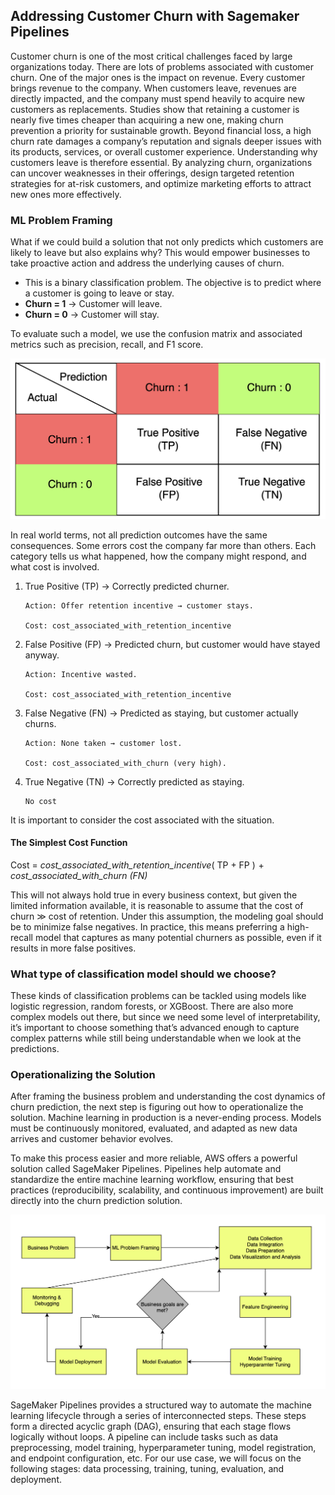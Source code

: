 ## Addressing Customer Churn with Sagemaker Pipelines

Customer churn is one of the most critical challenges faced by large organizations today. There are lots of problems associated with customer churn. One of the major ones is the impact on revenue. Every customer brings revenue to the company. When customers leave, revenues are directly impacted, and the company must spend heavily to acquire new customers as replacements. Studies show that retaining a customer is nearly five times cheaper than acquiring a new one, making churn prevention a priority for sustainable growth. Beyond financial loss, a high churn rate damages a company’s reputation and signals deeper issues with its products, services, or overall customer experience. Understanding why customers leave is therefore essential. By analyzing churn, organizations can uncover weaknesses in their offerings, design targeted retention strategies for at-risk customers, and optimize marketing efforts to attract new ones more effectively.

### ML Problem Framing

What if we could build a solution that not only predicts which customers are likely to leave but also explains why? This would empower businesses to take proactive action and address the underlying causes of churn.

- This is a binary classification problem. The objective is to predict where a customer is going to leave or stay.
- **Churn = 1** → Customer will leave.
- **Churn = 0** → Customer will stay.

To evaluate such a model, we use the confusion matrix and associated metrics such as precision, recall, and F1 score.

![alt text](confusion_matrix.png)

In real world terms, not all prediction outcomes have the same consequences. Some errors cost the company far more than others.
Each category tells us what happened, how the company might respond, and what cost is involved.

1.  True Positive (TP) → Correctly predicted churner.

        Action: Offer retention incentive → customer stays.

        Cost: cost_associated_with_retention_incentive

2.  False Positive (FP) → Predicted churn, but customer would have stayed anyway.

        Action: Incentive wasted.

        Cost: cost_associated_with_retention_incentive

3.  False Negative (FN) → Predicted as staying, but customer actually churns.

        Action: None taken → customer lost.

        Cost: cost_associated_with_churn (very high).

4.  True Negative (TN) → Correctly predicted as staying.

        No cost

It is important to consider the cost associated with the situation.

#### The Simplest Cost Function

Cost = _cost_associated_with_retention_incentive_( TP + FP )  +  _cost_associated_with_churn (FN)_

This will not always hold true in every business context, but given the limited information available, it is reasonable to assume that the cost of churn ≫ cost of retention. Under this assumption, the modeling goal should be to minimize false negatives. In practice, this means preferring a high-recall model that captures as many potential churners as possible, even if it results in more false positives.

### What type of classification model should we choose?

These kinds of classification problems can be tackled using models like logistic regression, random forests, or XGBoost. There are also more complex models out there, but since we need some level of interpretability, it’s important to choose something that’s advanced enough to capture complex patterns while still being understandable when we look at the predictions.

### Operationalizing the Solution

After framing the business problem and understanding the cost dynamics of churn prediction, the next step is figuring out how to operationalize the solution. Machine learning in production is a never-ending process. Models must be continuously monitored, evaluated, and adapted as new data arrives and customer behavior evolves.

To make this process easier and more reliable, AWS offers a powerful solution called SageMaker Pipelines. Pipelines help automate and standardize the entire machine learning workflow, ensuring that best practices (reproducibility, scalability, and continuous improvement) are built directly into the churn prediction solution.

![alt text](ML_lifecycle.png)

SageMaker Pipelines provides a structured way to automate the machine learning lifecycle through a series of interconnected steps. These steps form a directed acyclic graph (DAG), ensuring that each stage flows logically without loops. A pipeline can include tasks such as data preprocessing, model training, hyperparameter tuning, model registration, and endpoint configuration, etc. For our use case, we will focus on the following stages: data processing, training, tuning, evaluation, and deployment.
